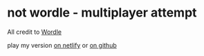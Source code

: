 # not wordle - multiplayer attempt

All credit to [Wordle](https://www.powerlanguage.co.uk/wordle/)

play my version [on netlify](https://notwordle.netlify.app) or [on github](https://raaydon.github.io/not-wordle/)
